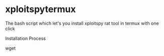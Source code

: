 # xploitspytermux
The bash script which let's you install xploitspy rat tool in termux with one click


Installation Process 

wget 
